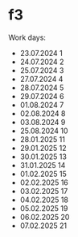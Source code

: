 # f3
Work days:
* 23.07.2024 1
* 24.07.2024 2
* 25.07.2024 3
* 27.07.2024 4
* 28.07.2024 5
* 29.07.2024 6
* 01.08.2024 7
* 02.08.2024 8
* 03.08.2024 9
* 25.08.2024 10
* 28.01.2025 11
* 29.01.2025 12
* 30.01.2025 13
* 31.01.2025 14
* 01.02.2025 15
* 02.02.2025 16
* 03.02.2025 17
* 04.02.2025 18
* 05.02.2025 19
* 06.02.2025 20
* 07.02.2025 21
